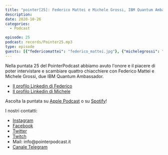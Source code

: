 ```yaml
---
title: "pointer[25]: Federico Mattei e Michele Grossi, IBM Quantum Ambassador"
description:
date: 2020-10-26
categories:
  - Podcast

episode: 25
podcast: records/Pointer25.mp3
type: episode
guests: [{"federicomattei": "federico_mattei.jpg"}, {"michelegrossi": "michele_grossi.jpg"}]
---
```


<!-- wp:paragraph -->
<p>Nella puntata 25 del PointerPodcast abbiamo avuto l'onore e il piacere di poter intervistare e scambiare quattro chiacchiere con Federico Mattei e Michele Grossi, due IBM Quantum Ambassador.</p>
<!-- /wp:paragraph -->

<!-- wp:list -->
<ul><li><a href="https://www.linkedin.com/in/federicomattei/">Il profilo Linkedin di Federico</a></li><li><a href="https://www.linkedin.com/in/michele-grossi-42157486/">Il profilo Linkedin di Michele</a></li></ul>
<!-- /wp:list -->

<!-- wp:paragraph -->
<p>Ascolta la puntata su <a href="https://podcasts.apple.com/it/podcast/pointerpodcast/id1465505870">Apple Podcast</a> o su <a href="https://open.spotify.com/show/3XmDzcZv4rCIx1VpWrbrkh">Spotify</a>!</p>
<!-- /wp:paragraph -->

<!-- wp:paragraph -->
<p>I nostri contatti:</p>
<!-- /wp:paragraph -->

<!-- wp:list -->
<ul><li><a href="https://www.instagram.com/pointerpodcast/">Instagram</a></li><li><a href="https://www.facebook.com/pointerPodcast/">Facebook</a></li><li><a href="https://twitter.com/PointerPodcast">Twitter</a></li><li><a href="https://www.twitch.tv/pointerpodcast">Twitch</a></li><li>Mail: info@pointerpodcast.it</li><li><a href="https://t.me/PointerPodcast">Canale Telegram</a></li></ul>
<!-- /wp:list -->